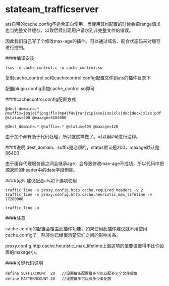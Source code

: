 stateam_trafficserver
=====================

ats自带的cache.config不适合正向使用，当使用其ttl配置的时候会把range请求也当完整文件缓存，以致后续出现用户请求到非完整文件的错误。

因此我们自己写了个修改max-age的插件。可以通过域名、配合状态码来对缓存进行控制。

####编译安装

    tsxs -c cache_control.c -o cache_control.so
    
复制cache_control.so和cachecontrol.config配置文件到ats的插件目录下

配置plugin.config添加cache_control.so即可


####cachecontrol.config配置方式

    @dest_domain=.* @suffix=jpg|gif|png|flv|mp4|f4v|rar|zip|exe|iso|xls|doc|docx|xlsx|pdf @status=200 @maxage=5184000 
    
    @dest_domain=.* @suffix=.* @status=404 @maxage=120

由于加个@有助于代码处理，所以就这样做了。可以用#号进行注释。

####说明
dest_domain、suffix是必须的，status默认是200，maxage默认是86400

由于缓存代理服务器之间会继承age，会导致修改max-age不成功，所以代码中把源返回的header中的date字段删除。

####另外
建议配合ats如下选项使用

    traffic_line -s proxy.config.http.cache.required_headers -v 2
    traffic_line -s proxy.config.http.cache.heuristic_max_lifetime -v 17280000

    traffic_line -x

####注意

cache.config的配置会覆盖此插件功能，如果使用此插件建议就不用使用cache.config了，除非你已经很清楚它们之间的影响关系。

proxy.config.http.cache.heuristic_max_lifetime上面这项的值要设置得不比你设置的maxage小。


####关键代码说明

    define SUFFIXCOUNT  20   //设置每条配置最多可以匹配多少个文件后缀
    define PATTERNCOUNT 20   //设置最多可以有多少条配置

